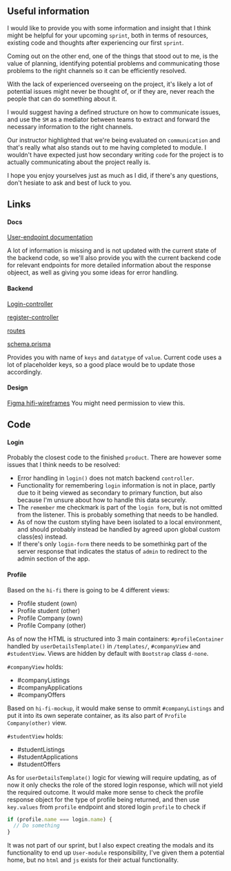 ## Useful information

I would like to provide you with some information and insight that I think might be helpful for your upcoming `sprint`, both in terms of resources, existing code and thoughts after experiencing our first `sprint`.

Coming out on the other end, one of the things that stood out to me, is the value of planning, identifying potential problems and communicating those problems to the right channels so it can be efficiently resolved.

With the lack of experienced overseeing on the project, it's likely a lot of potential issues might never be thought of, or if they are, never reach the people that can do something about it.

I would suggest having a defined structure on how to communicate issues, and use the `SM` as a mediator between teams to extract and forward the necessary information to the right channels.

Our instructor highlighted that we're being evaluated on `communication` and that's really what also stands out to me having completed to module. I wouldn't have expected just how secondary writing `code` for the project is to actually communicating about the project really is.

I hope you enjoy yourselves just as much as I did, if there's any questions, don't hesiate to ask and best of luck to you.

## Links

#### Docs

[User-endpoint documentation](https://github.com/NoroffFEU/agency-api.noroff.dev/blob/main/User-Endpoint-Documentation.md)

A lot of information is missing and is not updated with the current state of the backend code, so we'll also provide you with the current backend code for relevant endpoints for more detailed information about the response objeect, as well as giving you some ideas for error handling.

#### Backend

[Login-controller](https://github.com/NoroffFEU/agency-api.noroff.dev/blob/main/src/modules/user/controllers/controllerLogin.js)

[register-controller](https://github.com/NoroffFEU/agency-api.noroff.dev/blob/main/src/modules/user/controllers/controllerRegister.js)

[routes](https://github.com/NoroffFEU/agency-api.noroff.dev/blob/main/src/modules/user/routes.js)

[schema.prisma](https://github.com/NoroffFEU/agency-api.noroff.dev/blob/main/prisma/schema.prisma)

Provides you with name of `keys` and `datatype` of `value`. Current code uses a lot of placeholder keys, so a good place would be to update those accordingly.

#### Design

[Figma hifi-wireframes](https://www.figma.com/file/cNUVBifEDpYxAgAV57da3q/Experimentation?node-id=6%3A2&t=zhwHG24xwodydGdY-0)
You might need permission to view this.

## Code

#### Login

Probably the closest code to the finished `product`. There are however some issues that I think needs to be resolved:

- Error handling in `login()` does not match backend `controller`.
- Functionality for remembering `login` information is not in place, partly due to it being viewed as secondary to primary function, but also because I'm unsure about how to handle this data securely.
- The `remember` me checkmark is part of the `login form`, but is not omitted from the listener. This is probably something that needs to be handled.
- As of now the custom styling have been isolated to a local environment, and should probably instead be handled by agreed upon global custom class(es) instead.
- If there's only `login-form` there needs to be somethinkg part of the server response that indicates the status of `admin` to redirect to the admin section of the app.

#### Profile

Based on the `hi-fi` there is going to be 4 different views:

- Profile student (own)
- Profile student (other)
- Profile Company (own)
- Profile Company (other)

As of now the HTML is structured into 3 main containers: `#profileContainer` handled by `userDetailsTemplate()` in `/templates/`, `#companyView` and `#studentView`. Views are hidden by default with `Bootstrap` class `d-none`.

`#companyView` holds:

- #companyListings
- #companyApplications
- #companyOffers

Based on `hi-fi-mockup`, it would make sense to ommit `#companyListings` and put it into its own seperate container, as its also part of `Profile Company(other)` view.

`#studentView` holds:

- #studentListings
- #studentApplications
- #studentOffers

As for `userDetailsTemplate()` logic for viewing will require updating, as of now it only checks the role of the stored login response, which will not yield the required outcome. It would make more sense to check the profile response object for the type of profile being returned, and then use `key.values` from `profile` endpoint and stored login `profile` to check if

```js
if (profile.name === login.name) {
  // Do something
}
```

It was not part of our sprint, but I also expect creating the modals and its functionality to end up `User-module` responsibility, I've given them a potential home, but no `html` and `js` exists for their actual functionality.
